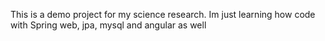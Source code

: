 This is a demo project for my science research. Im just learning how code with Spring web, jpa, mysql and angular as well 